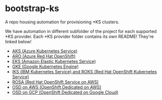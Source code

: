 # bootstrap-ks

A repo housing automation for provisioning *KS clusters.  

We have automation in different subfolder of the project for each supported *KS provider.  Each *KS provider folder contains its own README!  They're linked below!

* [AKS (Azure Kubernetes Service)](aks)
* [ARO (Azure Red Hat OpenShift)](aro)
* [EKS (Amazon Elastic Kubernetes Service)](eks)
* [GKE (Google Kubernetes Engine)](gke)
* [IKS (IBM Kubernetes Service) and ROKS (Red Hat OpenShift Kubernetes Service)](iks)
* [ROSA (Red Hat OpenShift Service on AWS)](rosa)
* [OSD on AWS (OpenShift Dedicated on AWS)](osd-aws)
* [OSD on GCP (OpenShift Dedicated on Google Cloud)](osd-gcp)
